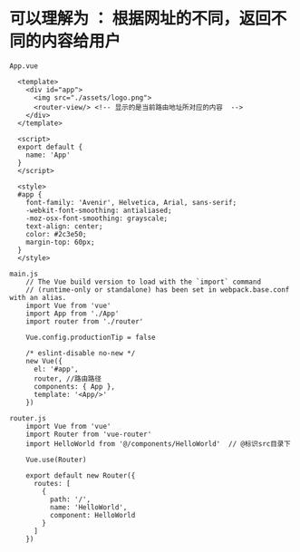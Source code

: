 # 可以理解为 ： 根据网址的不同，返回不同的内容给用户

    App.vue

      <template>
        <div id="app">
          <img src="./assets/logo.png">
          <router-view/> <!-- 显示的是当前路由地址所对应的内容  -->
        </div>
      </template>

      <script>
      export default {
        name: 'App'
      }
      </script>

      <style>
      #app {
        font-family: 'Avenir', Helvetica, Arial, sans-serif;
        -webkit-font-smoothing: antialiased;
        -moz-osx-font-smoothing: grayscale;
        text-align: center;
        color: #2c3e50;
        margin-top: 60px;
      }
      </style>

    main.js
        // The Vue build version to load with the `import` command
        // (runtime-only or standalone) has been set in webpack.base.conf with an alias.
        import Vue from 'vue'
        import App from './App'
        import router from './router'

        Vue.config.productionTip = false

        /* eslint-disable no-new */
        new Vue({
          el: '#app',
          router, //路由路径
          components: { App },
          template: '<App/>'
        })

    router.js
        import Vue from 'vue'
        import Router from 'vue-router'
        import HelloWorld from '@/components/HelloWorld'  // @标识src目录下

        Vue.use(Router)

        export default new Router({
          routes: [
            {
              path: '/',
              name: 'HelloWorld',
              component: HelloWorld
            }
          ]
        })




